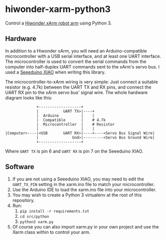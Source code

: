 # hiwonder-xarm-python3
Control a [Hiwonder xArm robot arm](https://www.hiwonder.hk/products/xarm-hiwonder-6dof-bus-servo-robotic-arm-based-on-scratch-arduino-programmable-robotic-arm)
using Python 3.


## Hardware
In addition to a Hiwonder xArm, you will need an Arduino-compatible microcontroller with a USB serial interface,
and at least one UART interface.  The microcontroller is used to convert the serial commands from the computer into
half-duplex UART commands sent to the xArm's servo bus.  I used a [Seeeduino XIAO](https://www.seeedstudio.com/Seeeduino-XIAO-Arduino-Microcontroller-SAMD21-Cortex-M0+-p-4426.html)
when writing this library.

The microcontroller-to-xArm wiring is very simple:  Just connect a suitable resistor (e.g. 4.7k) between the
UART TX and RX pins, and connect the UART RX pin to the xArm servo bus' signal wire.  The whole hardware diagram looks
like this:

```
              +-------------------+
              |           UART TX>|----+
              |  Arduino          |    |
              |  Compatible       |    # 4.7k
              |  Microcontroller  |    # Resistor
              |                   |    |
|Computer>----|<USB       UART RX>|----+----<Servo Bus Signal Wire|
              |               Gnd>|---------<Servo Bus Ground Wire|
              +-------------------+
```

Where `UART TX` is pin 6 and `UART RX` is pin 7 on the Seeeduino XIAO.


## Software
1. If you are not using a Seeeduino XIAO, you may need to edit the `UART_TX_PIN` setting in the xarm.ino file
   to match your microcontroller.
1. Use the Arduino IDE to load the xarm.ino file into your microcontroller.
1. You may wish to create a Python 3 virtualenv at the root of this repository.
1. Run:
   1. `pip install -r requirements.txt`
   1. `cd src/python`
   1. `python3 xarm.py`
1. Of course you can also import xarm.py in your own project and use the Xarm class within to control your arm.
